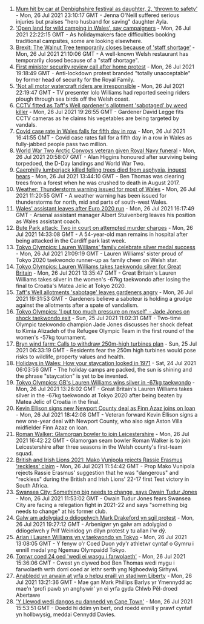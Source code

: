 1. [Mum hit by car at Denbighshire festival as daughter, 2, 'thrown to safety'](https://www.bbc.co.uk/news/uk-wales-57979208) - Mon, 26 Jul 2021 23:10:17 GMT - Jenna O'Neill suffered serious injuries but praises "hero husband for saving" daughter Ayla.
2. ['Open land for wild camping in Wales', say campaigners](https://www.bbc.co.uk/news/uk-wales-57440636) - Mon, 26 Jul 2021 22:22:15 GMT - As holidaymakers face difficulties booking traditional campsites, some are looking elsewhere.
3. [Brexit: The Walnut Tree temporarily closes because of 'staff shortage'](https://www.bbc.co.uk/news/uk-wales-57971770) - Mon, 26 Jul 2021 21:10:06 GMT - A well-known Welsh restaurant has temporarily closed because of a "staff shortage".
4. [First minister security review call after home protest](https://www.bbc.co.uk/news/uk-wales-57960252) - Mon, 26 Jul 2021 19:18:49 GMT - Anti-lockdown protest branded "totally unacceptable" by former head of security for the Royal Family.
5. ['Not all motor watercraft riders are irresponsible](https://www.bbc.co.uk/news/uk-wales-57973510) - Mon, 26 Jul 2021 22:19:47 GMT - TV presenter Iolo Williams had reported seeing riders plough through sea birds off the Welsh coast.
6. [CCTV fitted as Taff's Well gardener's allotment 'sabotaged' by weed killer](https://www.bbc.co.uk/news/uk-wales-57968239) - Mon, 26 Jul 2021 19:26:55 GMT - Gardener David Legge fits CCTV cameras as he claims his vegetables are being targeted by vandals.
7. [Covid case rate in Wales falls for fifth day in row](https://www.bbc.co.uk/news/uk-wales-57969591) - Mon, 26 Jul 2021 16:41:55 GMT - Covid case rates fall for a fifth day in a row in Wales as fully-jabbed people pass two million.
8. [World War Two Arctic Convoys veteran given Royal Navy funeral](https://www.bbc.co.uk/news/uk-wales-57976879) - Mon, 26 Jul 2021 20:58:07 GMT - Alan Higgins honoured after surviving being torpedoed, the D-Day landings and World War Two.
9. [Caerphilly lumberjack killed felling trees died from asphyxia, inquest hears](https://www.bbc.co.uk/news/uk-wales-57971422) - Mon, 26 Jul 2021 13:44:10 GMT - Ben Thomas was clearing trees from a forest when he was crushed to death in August 2017.
10. [Weather: Thunderstorm warning issued for most of Wales](https://www.bbc.co.uk/news/uk-wales-57971472) - Mon, 26 Jul 2021 11:20:55 GMT - A weather warning has been issued for thunderstorms for north, mid and parts of south-west Wales.
11. [Wales' assistant leaves after Euro 2020 run](https://www.bbc.co.uk/sport/football/57974739) - Mon, 26 Jul 2021 16:17:49 GMT - Arsenal assistant manager Albert Stuivenberg leaves his position as Wales assistant coach.
12. [Bute Park attack: Two in court on attempted murder charges](https://www.bbc.co.uk/news/uk-wales-57971421) - Mon, 26 Jul 2021 14:33:08 GMT - A 54-year-old man remains in hospital after being attacked in the Cardiff park last week.
13. [Tokyo Olympics: Lauren Williams' family celebrate silver medal success](https://www.bbc.co.uk/news/uk-wales-57978726) - Mon, 26 Jul 2021 21:09:19 GMT - Lauren Williams' sister proud of Tokyo 2020 taekwondo runner-up as family cheer on Welsh star.
14. [Tokyo Olympics: Lauren Williams takes taekwondo silver for Great Britain](https://www.bbc.co.uk/sport/av/olympics/57968953) - Mon, 26 Jul 2021 13:35:47 GMT - Great Britain's Lauren Williams takes silver in the women's -67kg taekwondo after losing the final to Croatia's Matea Jelic at Tokyo 2020.
15. [Taff's Well allotments 'sabotage' leaves gardeners angry](https://www.bbc.co.uk/news/uk-wales-57976880) - Mon, 26 Jul 2021 19:31:53 GMT - Gardeners believe a saboteur is holding a grudge against the allotments after a spate of vandalism.
16. [Tokyo Olympics: 'I put too much pressure on myself' - Jade Jones on shock taekwondo exit](https://www.bbc.co.uk/sport/av/olympics/57961788) - Sun, 25 Jul 2021 11:02:31 GMT - Two-time Olympic taekwondo champion Jade Jones discusses her shock defeat to Kimia Alizadeh of the Refugee Olympic Team in the first round of the women's -57kg tournament.
17. [Bryn wind farm: Calls to withdraw 250m-high turbines plan](https://www.bbc.co.uk/news/uk-wales-57944180) - Sun, 25 Jul 2021 06:33:19 GMT - Residents fear the 250m high turbines would pose risks to wildlife, property values and health.
18. [Holidays in Wales: How your staycation looked in 1971](https://www.bbc.co.uk/news/uk-wales-57918491) - Sat, 24 Jul 2021 06:03:56 GMT - The holiday camps are packed, the sun is shining and the phrase "staycation" is yet to be invented.
19. [Tokyo Olympics: GB's Lauren Williams wins silver in -67kg taekwondo](https://www.bbc.co.uk/sport/olympics/57968427) - Mon, 26 Jul 2021 13:26:02 GMT - Great Britain's Lauren Williams takes silver in the -67kg taekwondo at Tokyo 2020 after being beaten by Matea Jelic of Croatia in the final.
20. [Kevin Ellison signs new Newport County deal as Finn Azaz joins on loan](https://www.bbc.co.uk/sport/football/57977091) - Mon, 26 Jul 2021 18:42:08 GMT - Veteran forward Kevin Ellison signs a new one-year deal with Newport County, who also sign Aston Villa midfielder Finn Azaz on loan.
21. [Roman Walker: Glamorgan bowler to join Leicestershire](https://www.bbc.co.uk/sport/cricket/57961817) - Mon, 26 Jul 2021 16:42:22 GMT - Glamorgan seam bowler Roman Walker is to join Leicestershire after three seasons in the Welsh county's first-team squad.
22. [British and Irish Lions 2021: Mako Vunipola rejects Rassie Erasmus 'reckless' claim](https://www.bbc.co.uk/sport/rugby-union/57967792) - Mon, 26 Jul 2021 11:54:42 GMT - Prop Mako Vunipola rejects Rassie Erasmus' suggestion that he was "dangerous" and "reckless" during the British and Irish Lions' 22-17 first Test victory in South Africa.
23. [Swansea City: Something big needs to change, says Owain Tudur Jones](https://www.bbc.co.uk/sport/football/57972395) - Mon, 26 Jul 2021 11:53:02 GMT - Owain Tudur Jones fears Swansea City are facing a relegation fight in 2021-22 and says "something big needs to change" at his former club.
24. [Galw am adolygiad o ddiogelwch Mark Drakeford yn sgil protest](https://www.bbc.co.uk/newyddion/57949110) - Mon, 26 Jul 2021 19:27:12 GMT - Arbenigwr yn galw am adolygiad o ddiogelwch y Prif Weinidog yn dilyn protest y tu allan i'w dŷ.
25. [Arian i Lauren Williams yn y taekwondo yn Tokyo](https://www.bbc.co.uk/newyddion/57968890) - Mon, 26 Jul 2021 13:08:05 GMT - Y fenyw o'r Coed Duon ydy'r athletwr cyntaf o Gymru i ennill medal yng Ngemau Olympaidd Tokyo.
26. [Torrwr coed 24 oed 'wedi ei wasgu i farwolaeth'](https://www.bbc.co.uk/newyddion/57974552) - Mon, 26 Jul 2021 15:36:06 GMT - Cwest yn clywed bod Ben Thomas wedi mygu i farwolaeth wrth dorri coed ar lethr serth yng Nghoedwig Sirhywi.
27. [Anabledd yn arwain at yrfa o helpu eraill yn stadiwm Liberty](https://www.bbc.co.uk/newyddion/57916025) - Mon, 26 Jul 2021 13:21:36 GMT - Mae gan Mark Phillips Barlys yr Ymennydd ac mae'n 'profi pawb yn anghywir' yn ei yrfa gyda Chlwb Pêl-droed Abertawe
28. ['Y Llewod wedi dangos eu dannedd yn Cape Town'](https://www.bbc.co.uk/newyddion/57974001) - Mon, 26 Jul 2021 15:53:51 GMT - Doedd hi ddim yn bert, ond roedd ennill y prawf cyntaf yn hollbwysig, meddai Cennydd Davies.
